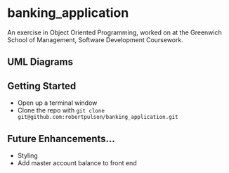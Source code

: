 # banking_application

An exercise in Object Oriented Programming, worked on at the Greenwich School of Management, Software Development Coursework.

## UML Diagrams

## Getting Started

* Open up a terminal window
* Clone the repo with `git clone git@github.com:robertpulson/banking_application.git`

## Future Enhancements...
* Styling
* Add master account balance to front end
